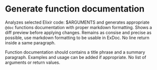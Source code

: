 # Generate function documentation

Analyzes selected Elixir code: $ARGUMENTS and generates appropriate `@doc` functions documentation with proper markdown formatting. Shows a diff preview before applying changes. Remains as consise and precise as possible, use markdown formatting to be usable in ExDoc. No line return inside a same paragraph.

Function documentation should contains a title phrase and a summary paragraph. Examples and usage can be added if appropriate. No list of arguments or return values.